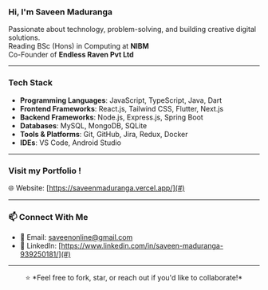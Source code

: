 ### Hi, I'm Saveen Maduranga

Passionate about technology, problem-solving, and building creative digital solutions.  
Reading BSc (Hons) in Computing at **NIBM**  
Co-Founder of **Endless Raven Pvt Ltd**  

---

### Tech Stack 

- **Programming Languages**: JavaScript, TypeScript, Java, Dart
- **Frontend Frameworks**: React.js, Tailwind CSS, Flutter, Next.js 
- **Backend Frameworks**: Node.js, Express.js, Spring Boot 
- **Databases**: MySQL, MongoDB, SQLite  
- **Tools & Platforms**: Git, GitHub, Jira, Redux, Docker 
- **IDEs**:  VS Code, Android Studio

---

### Visit my Portfolio !

🌐 Website: [https://saveenmaduranga.vercel.app/](#)

---

### 📫 Connect With Me  
- 📧 Email: saveenonline@gmail.com  
- 💼 LinkedIn: [https://www.linkedin.com/in/saveen-maduranga-939250181/](#)
---


<p align='center'>⭐️ *Feel free to fork, star, or reach out if you'd like to collaborate!*</p>

